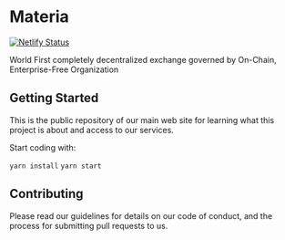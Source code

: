 # Materia

[![Netlify Status](https://api.netlify.com/api/v1/badges/eeb5ea35-7032-411a-b2f5-d127da3f4a9d/deploy-status)](https://app.netlify.com/sites/tender-archimedes-310cf3/deploys)

World First completely decentralized exchange governed by On-Chain, Enterprise-Free Organization

## Getting Started

This is the public repository of our main web site for learning what this project is about and access to our services.

Start coding with:

`yarn install` 
`yarn start`


## Contributing

Please read our guidelines for details on our code of conduct, and the process for submitting pull requests to us.

